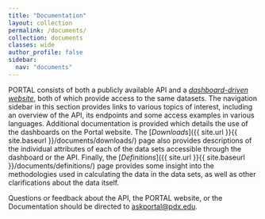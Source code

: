 ```yaml
---
title: "Documentation"
layout: collection
permalink: /documents/
collection: documents
classes: wide
author_profile: false
sidebar:
  nav: "documents"
---
```

PORTAL consists of both a publicly available API and a [_dashboard-driven website_](http://new.portal.its.pdx.edu:8080/downloads/), both of which provide access to the same datasets. The navigation sidebar in this section provides links to various topics of interest, including an overview of the API, its
endpoints and some access examples in various languages.  Additional documentation is provided which details the use of the dashboards on the Portal website.  The [_Downloads_]({{ site.url }}{{ site.baseurl }}/documents/downloads/) page also provides descriptions of the individual attributes of each of the data sets accessible through the dashboard or the API.  Finally, the [_Definitions_]({{ site.url }}{{ site.baseurl }}/documents/definitions/) page provides some insight into the methodologies used in calculating the data in the data sets, as well as other clarifications about the data itself.

Questions or feedback about the API, the PORTAL website, or the Documentation should be directed to askportal@pdx.edu.
